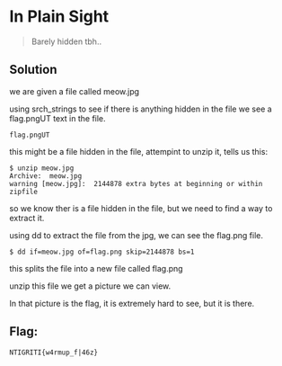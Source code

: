 # In Plain Sight
> Barely hidden tbh..

## Solution
we are given a file called meow.jpg

using srch_strings to see if there is anything hidden in the file we see a flag.pngUT text in the file.

```shell
flag.pngUT
```

this might be a file hidden in the file, attempint to unzip it, tells us this:

```shell
$ unzip meow.jpg
Archive:  meow.jpg
warning [meow.jpg]:  2144878 extra bytes at beginning or within zipfile
```

so we know ther is a file hidden in the file, but we need to find a way to extract it.

using dd to extract the file from the jpg, we can see the flag.png file.

```shell
$ dd if=meow.jpg of=flag.png skip=2144878 bs=1
```

this splits the file into a new file called flag.png

unzip this file we get a picture we can view.

In that picture is the flag, it is extremely hard to see, but it is there.

## Flag:
```shell
NTIGRITI{w4rmup_f|46z}
```
